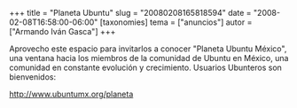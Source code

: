 +++
title = "Planeta Ubuntu"
slug = "20080208165818594"
date = "2008-02-08T16:58:00-06:00"
[taxonomies]
tema = ["anuncios"]
autor = ["Armando Iván Gasca"]
+++

Aprovecho este espacio para invitarlos a conocer "Planeta Ubuntu
México", una ventana hacia los miembros de la comunidad de Ubuntu en
México, una comunidad en constante evolución y crecimiento. Usuarios
Ubunteros son bienvenidos:

<http://www.ubuntumx.org/planeta>
